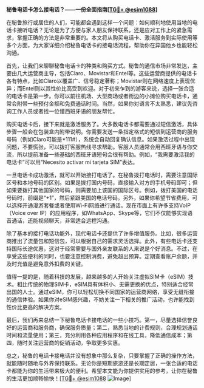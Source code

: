 **秘鲁电话卡怎么接电话？——一份全面指南[[TG💪+ @esim1088](https://t.me/s/esim1088)]**

在秘鲁旅行或居住的人们，可能都会遇到这样一个问题：如何顺利地使用当地的电话卡接听电话？无论是为了方便与家人朋友保持联系，还是应对工作上的紧急需求，掌握正确的方法是非常重要的。本文将从购买电话卡、激活服务到实际使用等多个方面，为大家详细介绍秘鲁电话卡的接电话流程，帮助你在异国他乡也能轻松沟通。

首先，让我们来聊聊秘鲁电话卡的种类和购买方式。秘鲁的通信市场非常发达，主要由几大运营商主导，包括Claro、Movistar和Entel等。这些运营商提供的电话卡各有特点，比如Claro以覆盖广、信号稳定著称；Movistar则在网络速度上表现优异；而Entel则以其性价比高受到欢迎。对于初来乍到的游客来说，选择一张合适的电话卡是第一步。你可以前往机场、大型商场或者街边的小摊位购买电话卡，通常会附带一些预付金额和免费通话时间。当然，如果你对语言不太熟悉，建议先咨询工作人员或者找一位懂西班牙语的朋友帮忙。

购买电话卡后，接下来就是激活服务了。大多数电话卡都需要通过短信激活，具体步骤一般会在包装盒内附带说明。你需要发送一条指定格式的短信到运营商的服务号码（例如Claro可能是*111#），系统会自动回复确认信息。如果激活过程中出现问题，不要慌张，可以拨打客服热线寻求帮助。客服人员通常会用西班牙语与你交流，所以提前准备一些基础的西班牙语短句会很有帮助。例如，“我需要激活我的电话卡”可以用“Necesito activar mi tarjeta SIM”表达。

一旦电话卡成功激活，就可以开始接打电话了。在秘鲁拨打电话时，需要注意国际区号和本地号码的区别。如果是拨打国内号码，直接输入对方的手机号码即可；但如果要拨打其他国家的号码，则需要加上该国的国际区号。例如，拨打美国的电话号码时，前缀是“+1”，然后紧跟美国的电话号码。另外，如果你希望节省费用，可以选择开通漫游套餐或者使用Wi-Fi网络进行通话。现在市面上有许多支持VoIP（Voice over IP）的应用程序，如WhatsApp、Skype等，它们不仅能够实现语音通话，还能视频聊天，非常适合远程沟通。

除了基本的接打电话功能外，现代电话卡还提供了许多增值服务。比如，很多运营商推出了流量包和短信包，可以根据自己的需求灵活选择。此外，有些电话卡还支持国际长途优惠，这对于经常需要与国外亲友联系的人来说是个好消息。不过，在享受这些便利的同时，也要注意控制消费，避免超出预算。定期查看账户余额，并及时充值是避免意外扣费的关键。

值得一提的是，随着科技的发展，越来越多的人开始关注虚拟SIM卡（eSIM）技术。相比传统的物理SIM卡，eSIM具有体积小、无需更换的优点，特别适合经常出国的人士。通过eSIM，你可以轻松切换不同国家的运营商网络，享受无缝衔接的通信体验。如果你对eSIM感兴趣，不妨关注一下相关的推广活动，也许能找到性价比更高的解决方案。

最后，我们再来总结一下秘鲁电话卡接电话的一些小技巧。第一，尽量选择信誉良好的运营商和服务商，确保服务质量；第二，熟悉当地的计费规则，合理规划通话时间和流量使用；第三，充分利用各种应用程序和在线工具，降低通信成本；第四，随时关注运营商的促销活动，争取更多实惠。

总之，秘鲁的电话卡接电话并没有想象中那么复杂，只要掌握了正确的操作方法，就能随时随地与外界保持联系。无论你是短期旅游还是长期定居，一张合适的电话卡都能为你的生活带来极大的便利。希望本文能为你提供实用的参考，让你在秘鲁的生活更加顺畅愉快！[[TG💪+ @esim1088](https://t.me/s/esim1088) ![Image](https://i.postimg.cc/4NQfJmqS/Snipaste-2025-05-13-00-14-12.png)]